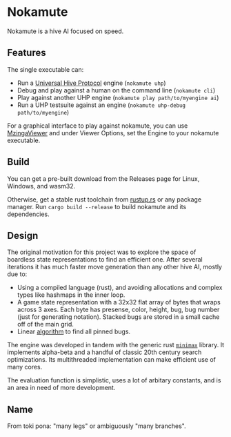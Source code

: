 # Nokamute #

Nokamute is a hive AI focused on speed.

## Features ##

The single executable can:

* Run a [Universal Hive
Protocol](https://github.com/jonthysell/Mzinga/wiki/UniversalHiveProtocol)
engine (`nokamute uhp`)
* Debug and play against a human on the command line (`nokamute cli`)
* Play against another UHP engine (`nokamute play path/to/myengine ai`)
* Run a UHP testsuite against an engine (`nokamute uhp-debug path/to/myengine`)

For a graphical interface to play against nokamute, you can use [MzingaViewer](https://github.com/jonthysell/Mzinga/wiki/MzingaViewer) and under Viewer Options, set the Engine to your nokamute executable.

## Build ##

You can get a pre-built download from the Releases page for Linux, Windows, and wasm32.

Otherwise, get a stable rust toolchain from [rustup.rs](https://rustup.rs) or any package
manager.  Run `cargo build --release` to build nokamute and its dependencies.

## Design ##

The original motivation for this project was to explore the space of boardless state representations to find an efficient one. After several iterations it has much faster move generation than any other hive AI, mostly due to:

* Using a compiled language (rust), and avoiding allocations and complex types like hashmaps in the inner loop.
* A game state representation with a 32x32 flat array of bytes that wraps across 3 axes. Each byte has presense, color, height, bug, bug number (just for generating notation). Stacked bugs are stored in a small cache off of the main grid.
* Linear [algorithm](https://en.wikipedia.org/wiki/Biconnected_component#Pseudocode) to find all pinned bugs.

The engine was developed in tandem with the generic rust [`minimax`](https://crates.io/crates/minimax) library. It implements alpha-beta and a handful of classic 20th century search optimizations. Its multithreaded implementation can make efficient use of many cores.

The evaluation function is simplistic, uses a lot of arbitary constants, and is an area in need of more development.

## Name ##

From toki pona: "many legs" or ambiguously "many branches".
